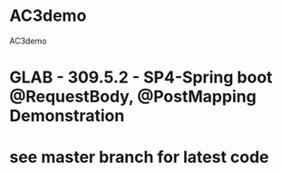 # AC3demo
AC3demo

# GLAB - 309.5.2 - SP4-Spring boot @RequestBody, @PostMapping Demonstration
# see master branch for latest code
